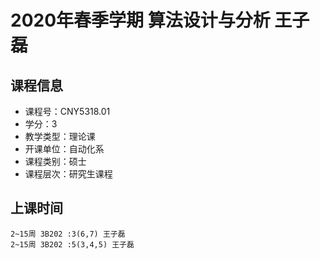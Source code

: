# 2020年春季学期 算法设计与分析 王子磊






## 课程信息

- 课程号：CNY5318.01
- 学分：3
- 教学类型：理论课
- 开课单位：自动化系
- 课程类别：硕士
- 课程层次：研究生课程

## 上课时间

```
2~15周 3B202 :3(6,7) 王子磊
2~15周 3B202 :5(3,4,5) 王子磊
```

